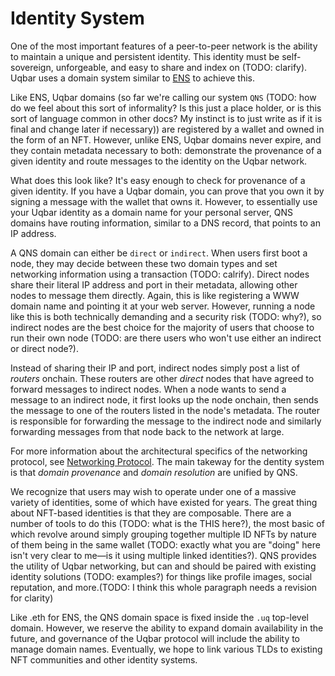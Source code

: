 # Identity System

One of the most important features of a peer-to-peer network is the ability to maintain a unique and persistent identity. This identity must be self-sovereign, unforgeable, and easy to share and index on (TODO: clarify). Uqbar uses a domain system similar to [ENS](https://ens.domains/) to achieve this.

Like ENS, Uqbar domains (so far we're calling our system `QNS` (TODO: how do we feel about this sort of informality? Is this just a place holder, or is this sort of language common in other docs? My instinct is to just write as if it is final and change later if necessary)) are registered by a wallet and owned in the form of an NFT. However, unlike ENS, Uqbar domains never expire, and they contain metadata necessary to both: demonstrate the provenance of a given identity and route messages to the identity on the Uqbar network.

What does this look like? It's easy enough to check for provenance of a given identity. If you have a Uqbar domain, you can prove that you own it by signing a message with the wallet that owns it. However, to essentially use your Uqbar identity as a domain name for your personal server, QNS domains have routing information, similar to a DNS record, that points to an IP address.

A QNS domain can either be `direct` or `indirect`. When users first boot a node, they may decide between these two domain types and set networking information using a transaction (TODO: calrify). Direct nodes share their literal IP address and port in their metadata, allowing other nodes to message them directly. Again, this is like registering a WWW domain name and pointing it at your web server. However, running a node like this is both technically demanding and a security risk (TODO: why?), so indirect nodes are the best choice for the majority of users that choose to run their own node (TODO: are there users who won't use either an indirect or direct node?).

Instead of sharing their IP and port, indirect nodes simply post a list of *routers* onchain. These routers are other *direct* nodes that have agreed to forward messages to indirect nodes. When a node wants to send a message to an indirect node, it first looks up the node onchain, then sends the message to one of the routers listed in the node's metadata. The router is responsible for forwarding the message to the indirect node and similarly forwarding messages from that node back to the network at large.

For more information about the architectural specifics of the networking protocol, see [Networking Protocol](./networking_protocol.md). The main takeway for the dentity system is that *domain provenance* and *domain resolution* are unified by QNS.

We recognize that users may wish to operate under one of a massive variety of identities, some of which have existed for years. The great thing about NFT-based identities is that they are composable. There are a number of tools to do this (TODO: what is the THIS here?), the most basic of which revolve around simply grouping together multiple ID NFTs by nature of them being in the same wallet (TODO: exactly what you are "doing" here isn't very clear to me—is it using multiple linked identities?). QNS provides the utility of Uqbar networking, but can and should be paired with existing identity solutions (TODO: examples?) for things like profile images, social reputation, and more.(TODO: I think this whole paragraph needs a revision for clarity)

Like .eth for ENS, the QNS domain space is fixed inside the `.uq` top-level domain. However, we reserve the ability to expand domain availability in the future, and governance of the Uqbar protocol will include the ability to manage domain names. Eventually, we hope to link various TLDs to existing NFT communities and other identity systems.